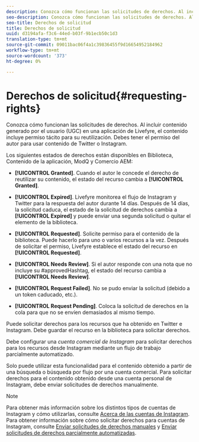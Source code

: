 ```yaml
---
description: Conozca cómo funcionan las solicitudes de derechos. Al incluir contenido generado por el usuario (UGC) en una aplicación de Livefyre, el contenido incluye permiso tácito para su reutilización. Debes tener el permiso del autor para usar contenido de Twitter o Instagram.
seo-description: Conozca cómo funcionan las solicitudes de derechos. Al incluir contenido generado por el usuario (UGC) en una aplicación de Livefyre, el contenido incluye permiso tácito para su reutilización. Debes tener el permiso del autor para usar contenido de Twitter o Instagram.
seo-title: Derechos de solicitud
title: Derechos de solicitud
uuid: d3194afa-f3c6-44ed-b03f-9b1ecb50c1d3
translation-type: tm+mt
source-git-commit: 09011bac06f4a1c39836455f9d16654952184962
workflow-type: tm+mt
source-wordcount: '373'
ht-degree: 0%

---
```



# Derechos de solicitud{#requesting-rights}

Conozca cómo funcionan las solicitudes de derechos. Al incluir contenido generado por el usuario (UGC) en una aplicación de Livefyre, el contenido incluye permiso tácito para su reutilización. Debes tener el permiso del autor para usar contenido de Twitter o Instagram.

Los siguientes estados de derechos están disponibles en Biblioteca, Contenido de la aplicación, ModQ y Comercio AEM:

* **[!UICONTROL Granted]**. Cuando el autor le concede el derecho de reutilizar su contenido, el estado del recurso cambia a **[!UICONTROL Granted]**.

* **[!UICONTROL Expired]**. Livefyre monitorea el flujo de Instagram y Twitter para la respuesta del autor durante 14 días. Después de 14 días, la solicitud caduca, el estado de la solicitud de derechos cambia a **[!UICONTROL Expired]** y puede enviar una segunda solicitud o quitar el elemento de la biblioteca.
* **[!UICONTROL Requested]**. Solicite permiso para el contenido de la biblioteca. Puede hacerlo para uno o varios recursos a la vez. Después de solicitar el permiso, Livefyre establece el estado del recurso en **[!UICONTROL Requested]**.
* **[!UICONTROL Needs Review]**. Si el autor responde con una nota que no incluye su #approvedHashtag, el estado del recurso cambia a **[!UICONTROL Needs Review]**.

* **[!UICONTROL Request Failed]**. No se pudo enviar la solicitud (debido a un token caducado, etc.).
* **[!UICONTROL Request Pending]**. Coloca la solicitud de derechos en la cola para que no se envíen demasiados al mismo tiempo.

Puede solicitar derechos para los recursos que ha obtenido en Twitter e Instagram. Debe guardar el recurso en la biblioteca para solicitar derechos.

Debe configurar una *cuenta comercial de Instagram* para solicitar derechos para los recursos desde Instagram mediante un flujo de trabajo parcialmente automatizado.

Solo puede utilizar esta funcionalidad para el contenido obtenido a partir de una búsqueda o búsqueda por flujo por una cuenta comercial. Para solicitar derechos para el contenido obtenido desde una cuenta personal de Instagram, debe enviar solicitudes de derechos manualmente.

>[!NOTE]
>
>Para obtener más información sobre los distintos tipos de cuentas de Instagram y cómo utilizarlas, consulte [Acerca de las cuentas de Instagram](/help/using/c-users-creating-accounts-with-studio-access/t-configure-social-accout-instagram/c-about-instagram-accounts.md#c_about_instagram_accounts). Para obtener información sobre cómo solicitar derechos para cuentas de Instagram, consulte [Enviar solicitudes de derechos manuales](/help/using/c-how-requesting-rights-works/c-send-instagram-manual-rights-request.md#c_send_instagram_manual_rights_request) y [Enviar solicitudes de derechos parcialmente automatizadas](/help/using/c-how-requesting-rights-works/c-send-an-instagram-rights-request-from-the-library.md#c_send_an_instagram_rights_request_from_the_library).

